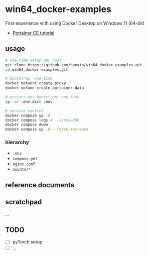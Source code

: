 # win64_docker-examples

First experience with using Docker Desktop on Windows 11 (64-bit)


- [Portainer CE tutorial][10]

## usage

```sh
# one-time setup per host
git clone https://github.com/haxxin/win64_docker-examples.git
cd win64_docker-examples.git

# bootstrap; one-time
docker network create proxy
docker volume create portainer-data

# project env bootstrap; one-time
cp -av .env.dist .env

# service control
docker compose up -d
docker compose logs # --since=24h
docker compose down
docker compose up -d --force-recreate
```


### hierarchy

- `.env`
- `compose.yml`
- `nginx.conf`
- `mounts/*`

## reference documents

[10]: https://earthly.dev/blog/portainer-for-docker-container-management/

## scratchpad

*...*

## TODO

- [ ] pyTorch setup
- [ ] *...*
